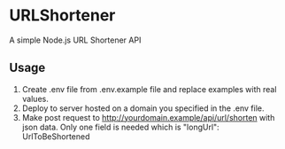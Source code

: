 # URLShortener
A simple Node.js URL Shortener API

## Usage
1. Create .env file from .env.example file and replace examples with real values.
2. Deploy to server hosted on a domain you specified in the .env file.
3. Make post request to http://yourdomain.example/api/url/shorten with json data.  Only one field is needed which is "longUrl": UrlToBeShortened